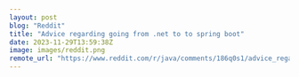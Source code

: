 ```yaml
---
layout: post
blog: "Reddit"
title: "Advice regarding going from .net to to spring boot"
date: 2023-11-29T13:59:38Z
image: images/reddit.png
remote_url: "https://www.reddit.com/r/java/comments/186q0s1/advice_regarding_going_from_net_to_to_spring_boot/"
---
```

